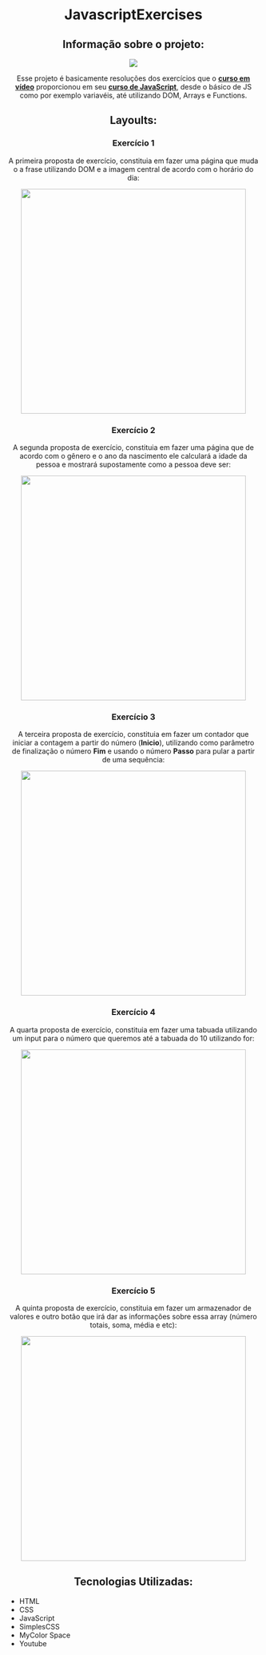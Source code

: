 <h1 align="center"> 
  JavascriptExercises 
</h1>

<h2 align="center">
  Informação sobre o projeto: 
</h2>

<p align="center">
  <img src='https://i.imgur.com/gety8SW.png'>
  <p align='center'>
    Esse projeto é basicamente resoluções dos exercícios que o <a href='https://www.youtube.com/channel/UCrWvhVmt0Qac3HgsjQK62FQ'><b> curso em vídeo</b></a> proporcionou em seu <a href='https://www.youtube.com/watch?v=1-w1RfGIov4&list=PLHz_AreHm4dlsK3Nr9GVvXCbpQyHQl1o1'><b>curso de JavaScript</b></a>, desde o básico de JS como por exemplo variavéis, até utilizando DOM, Arrays e Functions.
  </p>
</p>

<h2 align="center">Layoults:</h2>

<h3 align='center'>Exercício 1</h3>
<p align='center'>
  A primeira proposta de exercício, constituia em fazer uma página que muda o a frase utilizando DOM e a imagem central de acordo com o horário do dia:
  <p align='center'>
    <img 
         src='https://i.imgur.com/VymNlv0.png'
         width='450px'
    >
    </img>
  </p>
</p>

<h3 align='center'>Exercício 2</h3>
<p align='center'>
  A segunda proposta de exercício, constituia em fazer uma página que de acordo com o gênero e o ano da nascimento ele calculará a idade da pessoa e mostrará supostamente como a pessoa deve ser:
  <p align='center'>
    <img 
         src='https://i.gyazo.com/2670b1e7a2ebcd3c1946b095583283e4.gif'
         width='450px'
    >
    </img>
  </p>
</p>

<h3 align='center'>Exercício 3</h3>
<p align='center'>
  A terceira proposta de exercício, constituia em fazer um contador que iniciar a contagem a partir do número (<b>Inicio</b>), utilizando como parâmetro de finalização o número <b>Fim</b> e usando o número <b>Passo</b> para pular a partir de uma sequência:
  <p align='center'>
    <img 
         src='https://i.gyazo.com/dfe8baf213bdc666ef005b046ddc7dbc.gif'
         width='450px'
    >
    </img>
  </p>
</p>

<h3 align='center'>Exercício 4</h3>
<p align='center'>
  A quarta proposta de exercício, constituia em fazer uma tabuada utilizando um input para o número que queremos até a tabuada do 10 utilizando for:
  <p align='center'>
    <img 
         src='https://i.gyazo.com/abe43c162b9d4945330c5b25ac4710cb.gif'
         width='450px'
    >
    </img>
  </p>
</p>

<h3 align='center'>Exercício 5</h3>
<p align='center'>
  A quinta proposta de exercício, constituia em fazer um armazenador de valores e outro botão que irá dar as informações sobre essa array (número totais, soma, média e etc):
  <p align='center'>
    <img 
         src='https://i.gyazo.com/6cd2e28fd16809e802d4b7e05e0d1085.gif'
         width='450px'
    >
    </img>
  </p>
</p>

<h2 align="center">Tecnologias Utilizadas: </h2>
<ul>
  <li> HTML </li>
  <li> CSS </li>
  <li> JavaScript </li>
  <li> SimplesCSS </li>
  <li> MyColor Space </li>
  <li> Youtube </li>
</ul>
